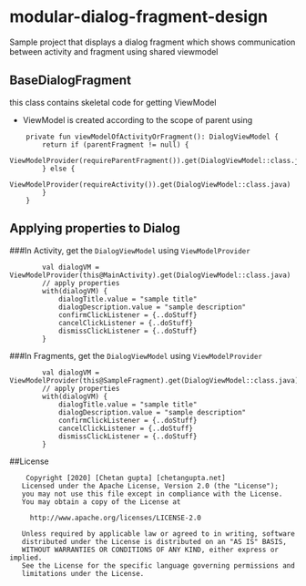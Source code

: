 # modular-dialog-fragment-design
Sample project that displays a dialog fragment which shows communication between activity and fragment using  shared viewmodel

## BaseDialogFragment
this class contains skeletal code for getting ViewModel
- ViewModel is created according to the scope of parent using
```
    private fun viewModelOfActivityOrFragment(): DialogViewModel {
        return if (parentFragment != null) {
            ViewModelProvider(requireParentFragment()).get(DialogViewModel::class.java)
        } else {
            ViewModelProvider(requireActivity()).get(DialogViewModel::class.java)
        }
    }
```

## Applying properties to Dialog

###In Activity, get the `DialogViewModel` using `ViewModelProvider`
```
        val dialogVM = ViewModelProvider(this@MainActivity).get(DialogViewModel::class.java)
        // apply properties
        with(dialogVM) {
            dialogTitle.value = "sample title"
            dialogDescription.value = "sample description"
            confirmClickListener = {..doStuff}
            cancelClickListener = {..doStuff}
            dismissClickListener = {..doStuff}
        }

```

###In Fragments, get the `DialogViewModel` using `ViewModelProvider`
```
        val dialogVM = ViewModelProvider(this@SampleFragment).get(DialogViewModel::class.java)
        // apply properties
        with(dialogVM) {
            dialogTitle.value = "sample title"
            dialogDescription.value = "sample description"
            confirmClickListener = {..doStuff}
            cancelClickListener = {..doStuff}
            dismissClickListener = {..doStuff}
        }

```

##License
```
    Copyright [2020] [Chetan gupta] [chetangupta.net]
   Licensed under the Apache License, Version 2.0 (the "License");
   you may not use this file except in compliance with the License.
   You may obtain a copy of the License at

     http://www.apache.org/licenses/LICENSE-2.0

   Unless required by applicable law or agreed to in writing, software
   distributed under the License is distributed on an "AS IS" BASIS,
   WITHOUT WARRANTIES OR CONDITIONS OF ANY KIND, either express or implied.
   See the License for the specific language governing permissions and
   limitations under the License.
 ```
